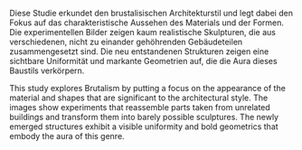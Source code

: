 <!--
title: Architekturstudie zum Brutalismus
title_translate: Architecture Study on Brutalism
date: 03-2019
links: 
list: Digitale Kompositionen
list_translate: Digital compositions
-->
<div><p>Diese Studie erkundet den brustalisischen Architekturstil und legt dabei den Fokus auf das charakteristische Aussehen des Materials und der Formen. Die experimentellen Bilder zeigen kaum realistische Skulpturen, die aus verschiedenen, nicht zu einander gehöhrenden Gebäudeteilen zusammengesetzt sind. Die neu entstandenen Strukturen zeigen eine sichtbare Uniformität und markante Geometrien auf, die die Aura dieses Baustils verkörpern.</p>
<p class="translate">This study explores Brutalism by putting a focus on the appearance of the material and shapes that are significant to the architectural style. The images show experiments that reassemble parts taken from unrelated buildings and transform them into barely possible sculptures. The newly emerged structures exhibit a visible uniformity and bold geometrics that embody the aura of this genre.</p></div>